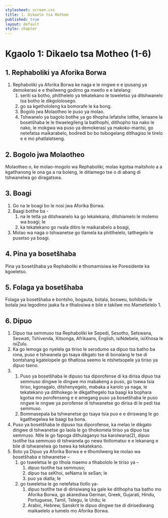 ```yaml
---
stylesheet: screen.css
title: 1. Dikaelo tsa Motheo
published: true
layout: default
style: chapter
---
```


# Kgaolo 1: Dikaelo tsa Motheo (1-6)

## 1. Rephaboliki ya Aforika Borwa

1.	Rephaboliki ya Aforika Borwa ke naga e le nngwe e e ipusang ya demokerasi e e theilweng godimo ga meetlo e e latelang:
	1.	seriti sa botho, phitlhelelo ya tekatekano le tsweletso ya ditshwanelo tsa botho le dikgololosego.
	1.	go sa kgethololeng ka bomorafe le ka bong.
	1.	Bogolo jwa Molaotheo le puso ya molao.
	1.	Tshwanelo ya bagolo botlhe ya go tlhopha lefatshe lotlhe, lenaane la bosetšhaba le le tlwaelegileng la batlhophi, ditlhopho tsa nako le nako, le mokgwa wa puso ya demokerasi ya makoko-mantsi, go netefatsa maikarabelo, bodiredi bo bo tsibogelang ditlhagiso le tirelo e e mo phatlalatseng.

## 2. Bogolo jwa Molaotheo

Molaotheo o, ke molao-mogolo wa Rephaboliki; molao kgotsa maitsholo a a kgatlhanong le ona ga a na boleng, le ditlamego tse o di abang di tshwanelwa go diragatswa.

## 3. Boagi

1.	Go na le boagi bo le nosi jwa Aforika Borwa.
2.	Baagi botlhe ba -
	1.	na le tetla ya ditshwanelo ka go lekalekana, ditshiamelo le molemo wa boagi; le
	1.	ka tekatekano go rwala ditiro le maikarabelo a boagi,
3.	Molao wa naga o tshwanetse go tlamela ka phitlhelelo, tatlhegelo le pusetso ya boagi.

## 4. Pina ya bosetšhaba

Pina ya bosetšhaba ya Rephaboliki e tlhomamisiwa ke Poresidente ka kgoeletso.

## 5. Folaga ya bosetšhaba

Folaga ya bosetšhaba e bontsho, bogauta, botala, bosweu, bohibidu le botala jwa legodimo jaaka fa e tlhalosiwa e bile e takilwe mo Mametlelelo 1.

## 6. Dipuo

1.	Dipuo tsa semmuso tsa Rephaboliki ke Sepedi, Sesotho, Setswana, Seswati, Tshivenda, Xitsonga, Afrikaans, English, isiNdebele, isiXhosa le isiZulu.
2.	Ka go lemoga go nyelela ga tiriso le serodumo sa dipuo tsa batho ba rona, puso e tshwanela go tsaya dikgato tse di bonalang le tse di bontshang kgatelopele go tlhatlosa seemo le ntshetsopele ya tiriso ya dipuo tseno.
3.	
	1.	Puso ya bosetšhaba le dipuso tsa diporofense di ka dirisa dipuo tsa semmuso dingwe le dingwe mo mabakeng a puso, go tsewa tsia tiriso, kgonagalo, ditshenyegelo, mabaka a karolo ya naga, le tekatekano ya ditlhokego le dikgatlhegelo tsa baagi ka bophara kgotsa mo porofenseng e e amegang puso ya bosetšhaba le puso nngwe le nngwe ya porofense di tshwanetse go dirisa di le pedi tsa semmuso.
	1.	Bommasepala ba tshwanetse go tsaya tsia puo e e diriswang le go kgatlhegelwa ke baagi ba bona.
4.	Puso ya bosetšhaba le dipuso tsa diporofense, ka melao le dikgato dingwe di tshwanetse go laola le go tlhokomela tiriso ya dipuo tsa semmuso. Ntle le go fapoga dithulaganyo tsa karolwana(2), dipuo tsotlhe tsa semmuso di tshwanela go newa tlotlomatso e e lekanang e bile di tshwanelwa go tsewa ka tekatekano.
5.	Boto ya Dipuo ya Aforika Borwa e e tlhomilweng ke molao wa bosetšhaba e tshwanetse –
	1.	go tsweletsa le go tlhola maemo a tlhabololo le tiriso ya –
		1.	dipuo tsotlhe tsa semmuso;
		1.	dipuo tsa seKhoi, seNama le seSan; le
		1.	puo ya diatla; le
	1.	go tsweletsa le go netefatsa tlotlo ya-
		1.	dipuo tsotlhe tse di dirisiwang ka gale ke ditlhopha tsa batho mo Aforika Borwa, go akarediwa German, Greek, Gujarati, Hindu, Portuguese, Tamil, Telegu, le Urdu; le
		1.	Arabic, Hebrew, Sanskrit le dipuo dingwe tse di dirisediwang maikaelelo a tumelo mo Aforika Borwa.

